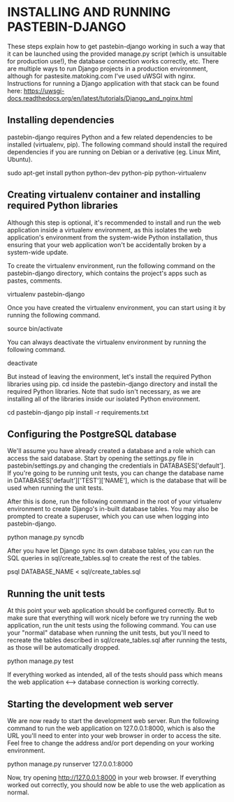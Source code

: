 INSTALLING AND RUNNING PASTEBIN-DJANGO
===
These steps explain how to get pastebin-django working in such a way that it can be launched using the provided manage.py script (which is unsuitable for production use!), the database connection works correctly, etc. There are multiple ways to run Django projects in a production environment, although for pastesite.matoking.com I've used uWSGI with nginx. Instructions for running a Django application with that stack can be found here:
https://uwsgi-docs.readthedocs.org/en/latest/tutorials/Django_and_nginx.html


Installing dependencies
--
pastebin-django requires Python and a few related dependencies to be installed (virtualenv, pip). The following command should install the required dependencies if you are running on Debian or a derivative (eg. Linux Mint, Ubuntu).

sudo apt-get install python python-dev python-pip python-virtualenv

Creating virtualenv container and installing required Python libraries
--
Although this step is optional, it's recommended to install and run the web application inside a virtualenv environment, as this isolates the web application's environment from the system-wide Python installation, thus ensuring that your web application won't be accidentally broken by a system-wide update.

To create the virtualenv environment, run the following command on the pastebin-django directory, which contains the project's apps such as pastes, comments.

virtualenv pastebin-django

Once you have created the virtualenv environment, you can start using it by running the following command.

source bin/activate

You can always deactivate the virtualenv environment by running the following command.

deactivate

But instead of leaving the environment, let's install the required Python libraries using pip. cd inside the pastebin-django directory and install the required Python libraries. Note that sudo isn't necessary, as we are installing all of the libraries inside our isolated Python environment.

cd pastebin-django
pip install -r requirements.txt

Configuring the PostgreSQL database
--
We'll assume you have already created a database and a role which can access the said database. Start by opening the settings.py file in pastebin/settings.py and changing the credentials in DATABASES['default']. If you're going to be running unit tests, you can change the database name in DATABASES['default']['TEST']['NAME'], which is the database that will be used when running the unit tests.

After this is done, run the following command in the root of your virtualenv environment to create Django's in-built database tables. You may also be prompted to create a superuser, which you can use when logging into pastebin-django.

python manage.py syncdb

After you have let Django sync its own database tables, you can run the SQL queries in sql/create_tables.sql to create the rest of the tables.

psql DATABASE_NAME < sql/create_tables.sql

Running the unit tests
--
At this point your web application should be configured correctly. But to make sure that everything will work nicely before we try running the web application, run the unit tests using the following command. You can use your "normal" database when running the unit tests, but you'll need to recreate the tables described in sql/create_tables.sql after running the tests, as those will be automatically dropped.

python manage.py test

If everything worked as intended, all of the tests should pass which means the web application <--> database connection is working correctly.

Starting the development web server
--
We are now ready to start the development web server. Run the following command to run the web application on 127.0.0.1:8000, which is also the URL you'll need to enter into your web browser in order to access the site. Feel free to change the address and/or port depending on your working environment.

python manage.py runserver 127.0.0.1:8000

Now, try opening http://127.0.0.1:8000 in your web browser. If everything worked out correctly, you should now be able to use the web application as normal.